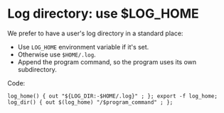 # Log directory: use $LOG_HOME

We prefer to have a user's log directory in a standard place:

  * Use `LOG_HOME` environment variable if it's set.
  * Otherwise use `$HOME/.log`.
  * Append the program command, so the program uses its own subdirectory.

Code:

    log_home() { out "${LOG_DIR:-$HOME/.log}" ; }; export -f log_home;
    log_dir() { out $(log_home) "/$program_command" ; };
